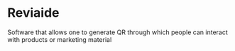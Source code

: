 # Reviaide
Software that allows one to generate QR through which people can interact with products or marketing material
  
  

